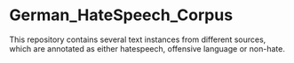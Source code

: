 # German_HateSpeech_Corpus
This repository contains several text instances from different sources, which are annotated as either hatespeech, offensive language or non-hate.
